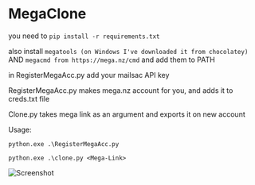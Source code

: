 # MegaClone
you need to 
`pip install -r requirements.txt`

also install `megatools (on Windows I've downloaded it from chocolatey)` AND `megacmd from https://mega.nz/cmd` and add them to PATH

in RegisterMegaAcc.py add your mailsac API key

RegisterMegaAcc.py makes mega.nz account for you, and adds it to creds.txt file

Clone.py takes mega link as an argument and exports it on new account

Usage:

`python.exe .\RegisterMegaAcc.py`

`python.exe .\clone.py <Mega-Link>`


![Screenshot](https://user-images.githubusercontent.com/69900794/150320653-2c973337-3ba8-4aff-9b8f-0969e5edfa3c.png)
